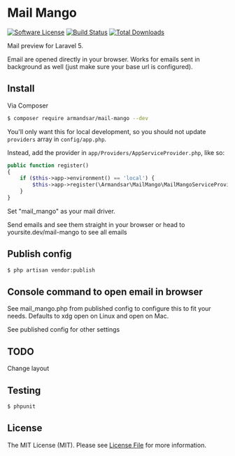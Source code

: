 # Mail Mango

[![Software License](https://img.shields.io/badge/license-MIT-brightgreen.svg?style=flat-square)](LICENSE.md)
[![Build Status](https://img.shields.io/travis/armandsar/mail-mango/master.svg?style=flat-square)](https://travis-ci.org/armandsar/mail-mango)
[![Total Downloads](https://img.shields.io/packagist/dt/armandsar/mail-mango.svg?style=flat-square)](https://packagist.org/packages/armandsar/mail-mango)

Mail preview for Laravel 5.

Email are opened directly in your browser.
Works for emails sent in background as well (just make sure your base url is configured).

## Install

Via Composer

``` bash
$ composer require armandsar/mail-mango --dev
```

You'll only want this for local development, 
so you should not update `providers` array in `config/app.php`. 

Instead, add the provider in `app/Providers/AppServiceProvider.php`, 
like so:

```php
public function register()
{
	if ($this->app->environment() == 'local') {
		$this->app->register(\Armandsar\MailMango\MailMangoServiceProvider::class);
	}
}
```

Set "mail_mango" as your mail driver.

Send emails and see them straight in your browser or head to yoursite.dev/mail-mango to see all emails

## Publish config

``` bash
$ php artisan vendor:publish
```

## Console command to open email in browser

See mail_mango.php from published config to configure this to fit your needs.
Defaults to xdg open on Linux and open on Mac.


See published config for other settings


## TODO

Change layout

## Testing

``` bash
$ phpunit
```

## License

The MIT License (MIT). Please see [License File](LICENSE.md) for more information.
